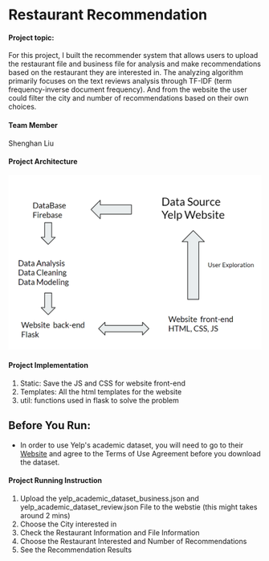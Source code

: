 # Restaurant Recommendation

#### Project topic:

For this project, I built the recommender system that allows users to upload the restaurant file and business file for analysis and make recommendations based on the restaurant they are interested in. The analyzing algorithm primarily focuses on the text reviews analysis through TF-IDF (term frequency-inverse document frequency).  And from the website the user could filter the city and number of recommendations based on their own choices.


#### Team Member

Shenghan Liu

#### Project Architecture

![alt text](https://github.com/Lannnnnnn/DSCI-551-Project/blob/main/static/architecture.png)



#### Project Implementation

1. Static: Save the JS and CSS for website front-end
2. Templates: All the html templates for the website
3. util: functions used in flask to solve the problem

## Before You Run:
* In order to use Yelp's academic dataset, you will need to go to their [Website](https://www.yelp.com/dataset) and agree to the Terms of Use Agreement before you download the dataset. 

#### Project Running Instruction

1. Upload the yelp_academic_dataset_business.json and yelp_academic_dataset_review.json File to the webstie (this might takes around 2 mins)
2. Choose the City interested in
3. Check the Restaurant Information and File Information
4. Choose the Restaurant Interested and Number of Recommendations
5. See the Recommendation Results
